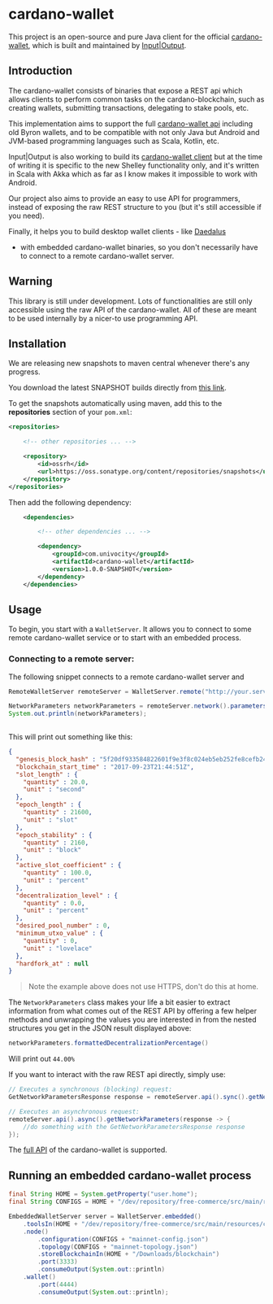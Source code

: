 # cardano-wallet

This project is an open-source and pure Java client for the
official [cardano-wallet](https://github.com/input-output-hk/cardano-wallet), 
which is built and maintained by [Input|Output](https://iohk.io/).

## Introduction

The cardano-wallet consists of binaries that expose a REST api which allows
clients to perform common tasks on the cardano-blockchain, such as creating
wallets, submitting transactions, delegating to stake pools, etc.

This implementation aims to support the full [cardano-wallet api](https://input-output-hk.github.io/cardano-wallet/api/edge/)
including old Byron wallets, and to be compatible with not only Java but Android
and JVM-based programming languages such as Scala, Kotlin, etc.

Input|Output is also working to build its [cardano-wallet client](https://github.com/input-output-hk/psg-cardano-wallet-api)
but at the time of writing it is specific to the new Shelley functionality only,
and it's written in Scala with Akka which as far as I know makes it impossible to 
work with Android.

Our project also aims to provide an easy to use API for programmers, instead of
exposing the raw REST structure to you (but it's still accessible if you need). 

Finally, it helps you to build desktop wallet clients - like [Daedalus](https://daedaluswallet.io/)
- with embedded cardano-wallet binaries, so you don't necessarily have to 
connect to a remote cardano-wallet server.

## Warning

This library is still under development. Lots of functionalities are still only
accessible using the raw API of the cardano-wallet. All of these are meant to
be used internally by a nicer-to use programming API.

## Installation

We are releasing new snapshots to maven central whenever there's any progress.

You download the latest SNAPSHOT builds directly from [this link](https://oss.sonatype.org/content/repositories/snapshots/com/univocity/cardano-wallet/).

To get the snapshots automatically using maven, add this to the **repositories** section of
your `pom.xml`:

```xml
<repositories>

    <!-- other repositories ... -->

    <repository>
        <id>ossrh</id>
        <url>https://oss.sonatype.org/content/repositories/snapshots</url>
    </repository>
</repositories>
```

Then add the following dependency:

```xml
    <dependencies>

        <!-- other dependencies ... -->

        <dependency>
            <groupId>com.univocity</groupId>
            <artifactId>cardano-wallet</artifactId>
            <version>1.0.0-SNAPSHOT</version>
        </dependency>
    </dependencies>
```

## Usage

To begin, you start with a `WalletServer`. It allows you to connect to some
remote cardano-wallet service or to start with an embedded process.
 

### Connecting to a remote server:

The following snippet connects to a remote cardano-wallet server and

```java
RemoteWalletServer remoteServer = WalletServer.remote("http://your.server.com").connectToPort(4444);

NetworkParameters networkParameters = remoteServer.network().parameters();
System.out.println(networkParameters);
   
```

This will print out something like this:

```json
{
  "genesis_block_hash" : "5f20df933584822601f9e3f8c024eb5eb252fe8cefb24d1317dc3d432e940ebb",
  "blockchain_start_time" : "2017-09-23T21:44:51Z",
  "slot_length" : {
    "quantity" : 20.0,
    "unit" : "second"
  },
  "epoch_length" : {
    "quantity" : 21600,
    "unit" : "slot"
  },
  "epoch_stability" : {
    "quantity" : 2160,
    "unit" : "block"
  },
  "active_slot_coefficient" : {
    "quantity" : 100.0,
    "unit" : "percent"
  },
  "decentralization_level" : {
    "quantity" : 0.0,
    "unit" : "percent"
  },
  "desired_pool_number" : 0,
  "minimum_utxo_value" : {
    "quantity" : 0,
    "unit" : "lovelace"
  },
  "hardfork_at" : null
}
```

> Note the example above does not use HTTPS, don't do this at home.

The `NetworkParameters` class makes your life a bit easier to extract information
from what comes out of the REST API by offering a few helper methods and unwrapping
the values you are interested in from the nested structures you get in the JSON result
displayed above:
  
```java
networkParameters.formattedDecentralizationPercentage()
```

Will print out `44.00%`

If you want to interact with the raw REST api directly, simply use:


```java
// Executes a synchronous (blocking) request:
GetNetworkParametersResponse response = remoteServer.api().sync().getNetworkParameters();

// Executes an asynchronous request:
remoteServer.api().async().getNetworkParameters(response -> {
    //do something with the GetNetworkParametersResponse response
});

```

The [full API](https://input-output-hk.github.io/cardano-wallet/api/edge/) of the cardano-wallet
is supported.

## Running an embedded cardano-wallet process

```java
final String HOME = System.getProperty("user.home");
final String CONFIGS = HOME + "/dev/repository/free-commerce/src/main/resources/";

EmbeddedWalletServer server = WalletServer.embedded()
    .toolsIn(HOME + "/dev/repository/free-commerce/src/main/resources/cli/lin")
    .node()
        .configuration(CONFIGS + "mainnet-config.json")
        .topology(CONFIGS + "mainnet-topology.json")
        .storeBlockchainIn(HOME + "/Downloads/blockchain")
        .port(3333)
        .consumeOutput(System.out::println)
    .wallet()
        .port(4444)
        .consumeOutput(System.out::println);
```